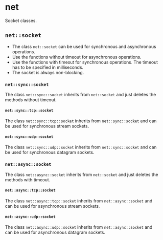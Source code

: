 # net
Socket classes.

## `net::socket`
* The class `net::socket` can be used for synchronous and asynchronous operations.
* Use the functions without timeout for asynchronous operations.
* Use the functions with timeout for synchronous operations. The timeout has to be specified in milliseconds.
* The socket is always non-blocking.

### `net::sync::socket`
The class `net::sync::socket` inherits from `net::socket` and just deletes the methods without timeout.

#### `net::sync::tcp::socket`
The class `net::sync::tcp::socket` inherits from `net::sync::socket` and can be used for synchronous stream sockets.

#### `net::sync::udp::socket`
The class `net::sync::udp::socket` inherits from `net::sync::socket` and can be used for synchronous datagram sockets.

### `net::async::socket`
The class `net::async::socket` inherits from `net::socket` and just deletes the methods with timeout.

#### `net::async::tcp::socket`
The class `net::async::tcp::socket` inherits from `net::async::socket` and can be used for asynchronous stream sockets.

#### `net::async::udp::socket`
The class `net::async::udp::socket` inherits from `net::async::socket` and can be used for asynchronous datagram sockets.
